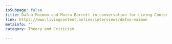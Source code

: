 ```yaml
---
isSubpage: false
title: Dafna Maimon and Moira Barrett in conversation for Living Content
link: https://www.livingcontent.online/interviews/dafna-maimon
metainfo: ''
category: Theory and Criticism

---
```

